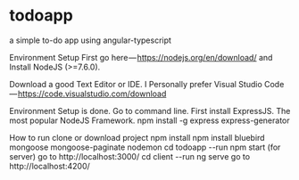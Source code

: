 # todoapp
a simple to-do app using angular-typescript

Environment Setup
First go here — https://nodejs.org/en/download/ and Install NodeJS (>=7.6.0).

Download a good Text Editor or IDE. I Personally prefer Visual Studio Code — https://code.visualstudio.com/download

Environment Setup is done. Go to command line.
First install ExpressJS. The most popular NodeJS Framework.
npm install -g express express-generator

How to run
clone or download project
npm install
npm install bluebird mongoose mongoose-paginate nodemon
cd todoapp --run npm start (for server)
go to http://localhost:3000/
cd client --run ng serve
go to http://localhost:4200/

